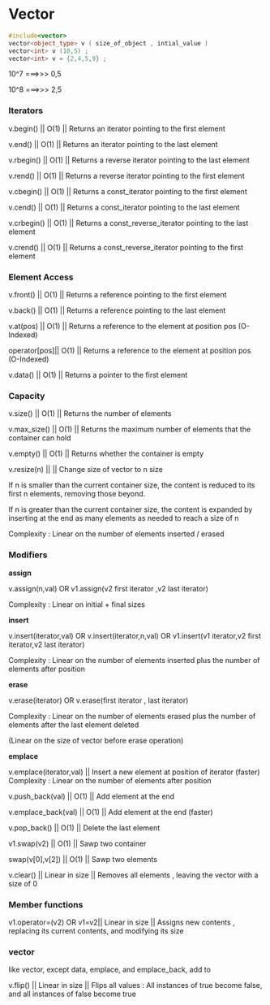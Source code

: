 # Vector

```cpp
#include<vector>
vector<object_type> v ( size_of_object , intial_value )
vector<int> v (10,5) ;
vector<int> v = {2,4,5,9} ;
```
10^7 ===>>> 0,5

10^8 ===>>> 2,5

### Iterators 

v.begin()    || O(1) || Returns an iterator pointing to the first element 

v.end()      || O(1) || Returns an iterator pointing to the last element 

v.rbegin()   || O(1) || Returns a reverse iterator pointing to the last element 

v.rend()     || O(1) || Returns a reverse iterator pointing to the first element 

v.cbegin()   || O(1) || Returns a const_iterator pointing to the first element 

v.cend()     || O(1) || Returns a const_iterator pointing to the last element 

v.crbegin()  || O(1) || Returns a const_reverse_iterator pointing to the last element 

v.crend()    || O(1) || Returns a const_reverse_iterator pointing to the first element 

### Element Access 

v.front()    || O(1) || Returns a reference pointing to the first element 

v.back()     || O(1) || Returns a reference pointing to the last element 

v.at(pos)    || O(1) || Returns a reference to the element at position pos (O-Indexed)

operator[pos]|| O(1) || Returns a reference to the element at position pos (O-Indexed)

v.data()     || O(1) || Returns a pointer to the first element 

### Capacity 

v.size()     || O(1) || Returns the number of elements 

v.max_size() || O(1) || Returns the maximum number of elements that the container can hold

v.empty()    || O(1) || Returns whether the container is empty 

v.resize(n)  ||      || Change size of vector to n size

If n is smaller than the current container size, the content is reduced to its first n elements, removing those beyond.
   
If n is greater than the current container size, the content is expanded by inserting at the end as many elements as needed to reach a size of n
   
Complexity : Linear on the number of elements inserted / erased 

### Modifiers 

**assign**

v.assign(n,val) OR v1.assign(v2 first iterator ,v2 last iterator)

Complexity : Linear on initial + final sizes

**insert**

v.insert(iterator,val) OR v.insert(iterator,n,val) OR v1.insert(v1 iterator,v2 first iterator,v2 last iterator)

Complexity : Linear on the number of elements inserted plus the number of elements after position

**erase**

v.erase(iterator) OR v.erase(first iterator , last iterator)

Complexity : Linear on the number of elements erased plus the number of elements after the last element deleted 

(Linear on the size of vector before erase operation)

**emplace**

v.emplace(iterator,val) || Insert a new element at position of iterator (faster)
Complexity : Linear on the number of elements after position

v.push_back(val)    || O(1) || Add element at the end 

v.emplace_back(val) || O(1) || Add element at the end   (faster)

v.pop_back()        || O(1) || Delete the last element 

v1.swap(v2)         || O(1) || Sawp two container

swap(v[0],v[2])     || O(1) || Sawp two elements

v.clear()  || Linear in size || Removes all elements , leaving the vector with a size of 0

### Member functions 

v1.operator=(v2) OR v1=v2|| Linear in size || Assigns new contents , replacing its current contents, and modifying its size  

### vector<bool>

like vector, except data, emplace, and emplace_back, add to

v.flip() || Linear in size || Flips all values : All instances of true become false, and all instances of false become true
